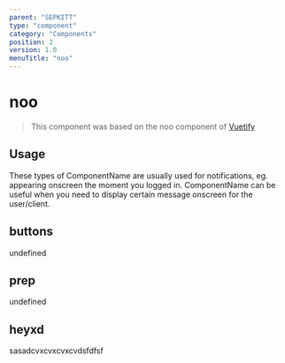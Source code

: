 ```yaml
---
parent: "SEPKITT"
type: "component"
category: "Components"
position: 2
version: 1.0
menuTitle: "noo"
---
```


# noo

>This component was based on the noo component of [Vuetify](https://vuetifyjs.com/en/components/noo/ "Vuetify's noo component")

## Usage

These types of ComponentName are usually used for notifications, eg. appearing onscreen the moment you logged in. ComponentName can be useful when you need to display certain message onscreen for the user/client.

<!-- Component template need to be here -->
<doc-component :file="'SEPKITT/noo/SEPKITT_noo-usage'"></doc-component >

## buttons

undefined

<doc-component :file="'SEPKITT/noo/SEPKITT_noo-buttons'" :name="'noo-buttons'"></doc-component>

## prep

undefined

<doc-component :file="'SEPKITT/noo/SEPKITT_noo-prep'"></doc-component>

## heyxd

sasadcvxcvxcvxcvdsfdfsf

<doc-component :file="'SEPKITT/noo/SEPKITT_noo-heyxd'"></doc-component>